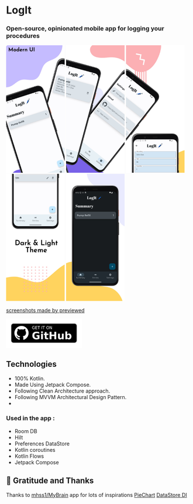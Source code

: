# LogIt

### Open-source, opinionated mobile app for logging your procedures 

<div>
<img src = "./docs/images/image1.jpeg" width ="160" />
<img src = "./docs/images/image2.jpeg" width ="160" />
<img src = "./docs/images/image3.jpeg" width ="160" />
<img src = "./docs/images/image4.jpeg" width ="160" />
<img src = "./docs/images/image5.jpeg" width ="160" />
</div>

[screenshots made by previewed](https://previewed.app/template/00CBF3F6)

[<img src="./docs/images/github-release.png"
    alt="Get it on GitHub"
    height="80">](https://github.com/Vikaspogu/logit-app/releases/latest)

## Technologies
- 100% Kotlin.
- Made Using Jetpack Compose.
- Following Clean Architecture approach.
- Following MVVM Architectural Design Pattern.
- 
### Used in the app :
- Room DB
- Hilt
- Preferences DataStore
- Kotlin coroutines
- Kotlin Flows
- Jetpack Compose

## 🤝 Gratitude and Thanks

Thanks to [mhss1/MyBrain](https://github.com/mhss1/MyBrain) app for lots of inspirations
[PieChart](https://medium.com/@developerchunk/create-custom-pie-chart-with-animations-in-jetpack-compose-android-studio-kotlin-49cf95ef321e)
[DataStore DI](https://medium.com/androiddevelopers/datastore-and-dependency-injection-ea32b95704e3)